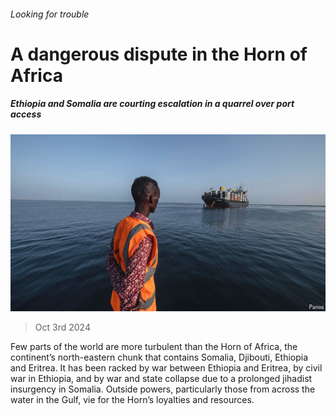 ###### Looking for trouble

# A dangerous dispute in the Horn of Africa 

##### Ethiopia and Somalia are courting escalation in a quarrel over port access 

![image](images/20241005_MAP001.jpg) 

> Oct 3rd 2024 

Few parts of the world are more turbulent than the Horn of Africa, the continent’s north-eastern chunk that contains Somalia, Djibouti, Ethiopia and Eritrea. It has been racked by war between Ethiopia and Eritrea, by civil war in Ethiopia, and by war and state collapse due to a prolonged jihadist insurgency in Somalia. Outside powers, particularly those from across the water in the Gulf, vie for the Horn’s loyalties and resources. 

